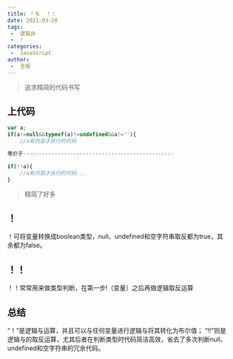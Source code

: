 ```yaml
---
title: ！与  ！！
date: 2021-03-20
tags:
 -  逻辑非
 -  !
categories:
 -  JavaScript
author:
 -  言梧
---
```


> 追求精简的代码书写

## 上代码
```js
var a;
if(a!=null&&typeof(a)!=undefined&&a!=''){
    //a有内容才执行的代码  

等价于------------------------------------------------

if(!!a){
    //a有内容才执行的代码...  
}

```
> 精简了好多

## ！
！可将变量转换成boolean类型，null、undefined和空字符串取反都为true，其余都为false。

## ！！
！！常常用来做类型判断，在第一步!（变量）之后再做逻辑取反运算

## 总结
“！”是逻辑与运算，并且可以与任何变量进行逻辑与将其转化为布尔值；
“!!”则是逻辑与的取反运算，尤其后者在判断类型时代码简洁高效，省去了多次判断null、undefined和空字符串的冗余代码。